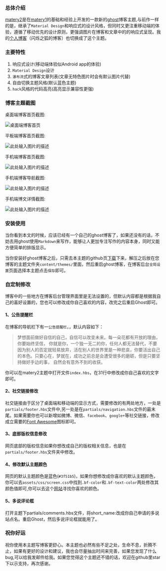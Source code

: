 ### 总体介绍

[matery2][1]是在[matery1][2]的基础和经验上开发的一款新的[ghost][3]博客主题,与前作一样的是，继承了`Material Design`和响应式的设计风格，但同时又更注重移动端的体验，遵循了移动优先的设计原则，更强调图片在博客和文章中的的响应式呈现。我的[个人博客][4]（闪烁之狐的博客）也切换成了这个主题。

### 主要特性

1. 响应式设计(移动端体验似Android app的体验)
2. `Material Design`设计
3. `瀑布流`式的博客文章列表(文章无特色图片时会有默认图片代替)
4. 自由切换主题风格(默认蓝色主题)
5. `hack`风格的代码高亮(高亮显示兼容性更强)

### 博客主题截图

桌面端博客首页截图:

![桌面端博客首页][5]

平板端博客首页截图:

![此处输入图片的描述][6]

手机端博客首页截图:

![此处输入图片的描述][7]

手机端博客导航截图:

![此处输入图片的描述][8]

手机端博文详情截图:

![此处输入图片的描述][9]

### 安装使用

当你看到本文的时候，应该已经有一个自己的ghost博客了，如果还没有的话，不妨去用ghost使用`Markdown`来写作，能够让人更加专注写作的内容本身，同时又能方便简单的排版显示。

当你安装好ghost博客之后，只需去本主题的github页[下载][10]下来，解压之后放在您博客的主题文件夹`content/themes/`里面，然后重启ghost博客，在博客后台`全局设置`页面选择本主题点击`保存`即可。

### 自定制修改

博客中的一些地方在博客后台管理界面里是无法设置的，但默认内容都是根据我自己的喜好设置的，您也可以修改成你自己喜欢的内容，改完之后重启Ghost即可。

#### 1、公告提醒栏

在博客的导航栏下有一`公告提醒栏`，，默认内容如下：

> 梦想面前做好自信的自己，自信可以改变未来。每一朵花都有开放的理由，你要始终坚信， 你就是你，一个独一无二的你，任何人都无法替代，不要因为别人的否定就轻易放弃，活在别人的世界里是一种悲哀，你要活出自己的本色。只要心在，梦就在，成功之前总是会遭受很多的磨砺，但是只要坚持做好手边的事， 自然会有意外不到的收获。

你可以在matery2主题中打开文件`index.hbs`，在31行中修改成你自己喜欢的文字即可。

#### 2、社交链接修改

社交链接由于区分了桌面端和移动端的显示方式，需要修改的有两处地方，一处是`partials/footer.hbs`文件中,另一处是在`partials/navigation.hbs`文件的最末尾。如果需要你也可以新增如微博、微信、`facebook`、`google+`等社交链接，修改成立需要的[Font Awesome][11]图标即可。

#### 3、底部版权信息修改

网页底部的版权信息如果你想改成自己的版权相关信息，也是在`partials/footer.hbs`文件夹中修改。

#### 4、修改默认主题颜色

网页的默认主题颜色是蓝色(`#3f51b5`)，如果你想修改成你喜欢的默认主题颜色，你可以去`assets/css/screen.css`中找到`.bf-color`和`.bf-text-color`两处修改其颜色值即可,你可以去这个[网站][12]寻找你喜欢的颜色。

#### 5、多说评论框

打开主题下partials/comments.hbs文件，将short_name:改成你自己申请的多说站点名。重启Ghost，然后多说评论框就能用了。

### 祝你好运

祝你使用本主题写博客更舒心。本主题也必然有些不足之处，生命不息，折腾不止，如果有更好的设计和建议，我也会尽量抽出时间来完善，如果您发现了什么bug,可以给我发邮件给我。如果您觉得这个主题还不错的话，欢迎在github里star下以示支持，再次感谢。


  [1]: https://github.com/blinkfox/ghost-matery2
  [2]: https://github.com/blinkfox/ghost-matery
  [3]: https://ghost.org/
  [4]: http://blinkfox.com/
  [5]: http://static.blinkfox.com/matery2_1.jpg
  [6]: http://static.blinkfox.com/matery2_2.jpg
  [7]: http://static.blinkfox.com/matery2_3.jpg
  [8]: http://static.blinkfox.com/matery2_4.jpg
  [9]: http://static.blinkfox.com/matery2_5.jpg
  [10]: https://github.com/blinkfox/ghost-matery2
  [11]: http://fontawesome.io/
  [12]: http://www.materialui.co/flatuicolors
